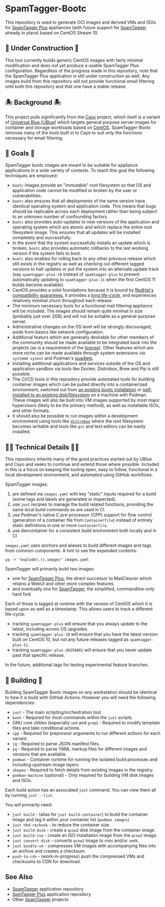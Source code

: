 # SpamTagger-Bootc

This repository is used to generate OCI images and derived VMs and ISOs for [SpamTagger Plus](https://github.com/SpamTagger/SpamTagger-Plus) appliances (with future support for [SpamTagger](https://github.com/SpamTagger/SpamTagger) already in place) based on CentOS Stream 10.

## 🚧 Under Construction 🚧

This tool currently builds generic CentOS images with fairly minimal modification and does not yet produce a usable SpamTagger Plus configuration. Regardless of the progress made in this repository, note that the SpamTagger Plus application is still under construction as well. Any images build from this repository will not provide functional email filtering until both this repository and that one have a stable release.

## 🏝️ Background 🏝️

This project pulls significantly from the [Cayo](https://github.com/ublue-os/cayo) project, which itself is a variant of [Universal Blue (UBlue)](https://github.com/ublue-os) which targets general purpose server images for container and storage workloads based on [CentOS](https://gitlab.com/redhat/centos-stream/containers/bootc/-/tree/c10s). SpamTagger-Bootc removes many of the tools built in to Cayo to suit only the functions necessary for email filtering.

## 🥅 Goals 🥅

SpamTagger bootc images are meant to be suitable for appliance applications in a wide variety of contexts. To reach this goal the following techniques are employed:

- `bootc` images provide an "immutable" root filesystem so that OS and application code cannot be modified or broken by the user or vulnerabilities.
- `bootc` also ensures that all deployments of the same version have identical operating system and application code. This means that bugs should be replicable across each deployment rather than being subject to an unknown number of confounding factors.
- `bootc` also provides auto-updates to new versions of the application and operating system which are atomic and which replace the entire root filesystem image. This ensures that all updates will be installed completely and successfully.
- In the event that the system successfully installs an update which is broken, `bootc` also provides automatic rollbacks to the last working version if the system fails to boot.
- `bootc` also enables for rolling back to any other previous release which still exists in the registry as well as checking out different tagged versions to halt updates or put the system into an alternate update track (say `spamtagger-plus-10` instead of `spamtagger-plus` to prevent automatically updating to `spamtagger-plus-11` when the first CentOS 11 builds become available).
- CentOS provides a solid foundations because it is bound by [RedHat's compatibility guarantees](https://access.redhat.com/articles/rhel10-abi-compatibility), it provides a [long life-cycle](https://access.redhat.com/support/policy/updates/errata#Life_Cycle_Dates), and experiences relatively minimal churn throughout each release.
- The minimum necessary tools for a functional mail filtering appliance will be included. The images should remain quite minimal in size (probably just over 2GB) and will not be suitable as a general-purpose server.
- Administrative changes on the OS level will be strongly discouraged, aside from basics like network configuration.
- Additional featurs which are generally desirable for other members of the community should be made available to be integrated back into the projects (as is a requirement of the [license](https://github.com/SpamTagger-Bootc/blob/main/LICENSE.md)). Other features which are more niche can be made available through system extensions via `systemd sysext` and Podman's [quadlets](https://github.com/containers/appstore).
- Installing additional applications and services outside of the OS and application sandbox via tools like Docker, Distrobox, Brew and Pip is still possible.
- The CI/CD tools in this repository provide automated tools for building container images which can be pulled directly into a containerized environment, switched out from [an existing bootc installation](https://github.com/bootc-dev/bootc/blob/main/docs/src/man/bootc-switch.md) or [self-installed to an existing disk/filesystem](https://bootc-dev.github.io/bootc//bootc-install.html#executing-bootc-install) on a machine with Podman. These images will also be built into VM images supported by most major hypervisors (likely to be the primary method), as well as installable ISOs, and other formats.
- It should also be possible to run images within a development environment using tools like
[`distrobox`](https://distrobox.it) where the root filesystem becomes writable and tools like `git` and text editors can be easily installed.

## 🧑‍🔧 Technical Details 🧑‍🔧

This repository inherits many of the good practices started out by UBlue and Cayo and seeks to continue and extend those where possible. Included in this is a focus on keeping the tooling open, easy to follow, functional in a local development environment, and automated using GitHub workflows.

SpamTagger images:

1. are defined via `images.yaml` with key "static" inputs required for a build (some tags and labels are generated or inspected).
2. use `just` recipies to manage the build related functions, providing the same local build commands as are used in CI.
3. use Podman's native C pre-processor (CPP) support for flow control (generation of a container file from `Containerfile`) instead of entirely static definitions in one or more `Containerfile`.
4. use devcontainer for a consistent build environment both locally and in CI

`images.yaml` uses anchors and aliases to build different images and tags from common components. A hint to see the expanded contents:

```
yq -r "explode(.)|.images" images.yaml
```

SpamTagger will primarily build two images:

- one for [SpamTagger Plus](https://github.com/SpamTagger/SpamTagger-Plus), the direct successor to MailCleaner which retains a WebUI and other more complex features.
- and eventually one for [SpamTagger](https://github.com/SpamTagger/SpamTagger), the simplified, commandline-only hard fork

Each of those is tagged at runtime with the version of CentOS which it is based upon as well as a timestamp. This allows users to track a different life-cycle:

- tracking `spamtagger-plus` will ensure that you always update to the latest, including across OS upgrades.
- tracking `spamtagger-plus-10` will ensure that you have the latest version built on CentOS 10, but not any future releases tagged as `spamtagger-plus-11`.
- tracking `spamtagger-plus-20250801` will ensure that you never update past that specific release.

In the future, additional tags for testing experimental feature branches.

## 🔨 Building 🔨

Building SpamTagger Bootc images on any workstation should be identical to how it is build with GitHub Actions. However you will need the following dependencies:

- `just` - The main scripting/orchestration tool.
- `bash` - Required for most commands within the `just` scripts.
- GNU core utiliies (especially `sed` and `grep`) - Required to modify template files and take conditional actions.
- `cpp` - Required for preprossor arguments to run different actions for each variant.
- `jq` - Required to parse JSON manifest files.
- `yq` - Required to parse YAML markup files for different images and versions that are available.
- `podman` - Container runtime for running the isolated build processes and including upstream image layers.
- `skopeo` - Required to fetch details from existing images in the registry.
- `podman-machine` (optional) - Only required for building VM disk images and ISOs.

Each build action has an associated `just` command. You can view them all by running `just --list`.

You will primarily need:

- `just build` - (alias for `just build-container`) to build the container image and tag it within your container list (`podman images`)
- `just hhd-rechunk` - to reduce the container size.
- `just build-disk` - create a `qcow2` disk image from the container image.
- `just build-iso` - create an ISO installation image from the `qcow2` image.
- `just convert-disk` - converts `qcow2` image to `vhdx` and/or `vmdk`.
- `just bundle-vm` - compresses VM images with accompanying files into an archive and creates a checksum.
- `push-to-cdn` - (work-in-progress) push the compressed VMs and checksums to CDN for download.

## See Also

- [SpamTagger](https://github.com/SpamTagger/SpamTagger) application repository
- [SpmTagger Plus](https://github.com/SpamTagger-Plus) application repository
- Other [SpamTagger](https://github.com/SpamTagger) projects
